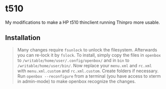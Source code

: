 # t510
My modifications to make a HP t510 thinclient running Thinpro more usable.

## Installation
> Many changes require `fsunlock` to unlock the filesystem. Afterwards you can re-lock it by `fslock`.
To install, simply copy the files in `openbox` to `/writable/home/user/.config/openbox/` and in `bin` to `/writable/home/user/bin/`. 
Now replace your `menu.xml` and `rc.xml` with `menu.xml.custom` and `rc.xml.custom`.
Create folders if necessary. Run `openbox --reconfigure` from a terminal (you have access to xterm in admin-mode) to make openbox recognize the changes.
